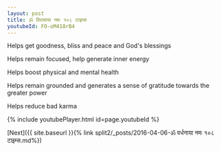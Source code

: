 ```yaml
---
layout: post
title: ॐ विरामाया नमः १०८ टाइम्स
youtubeId: FO-oM418rB4
---
```

 
 
Helps get goodness, bliss and peace and God's blessings
 
Helps remain focused, help generate inner energy 
 
Helps boost physical and mental health 
 
Helps remain grounded and generates a sense of gratitude towards the greater power 
 
Helps reduce bad karma
 
 
 
 


{% include youtubePlayer.html id=page.youtubeId %}
 
[Next]({{ site.baseurl }}{% link  split2/_posts/2016-04-06-ॐ वर्धनाया नमः १०८ टाइम्स.md%})
 
